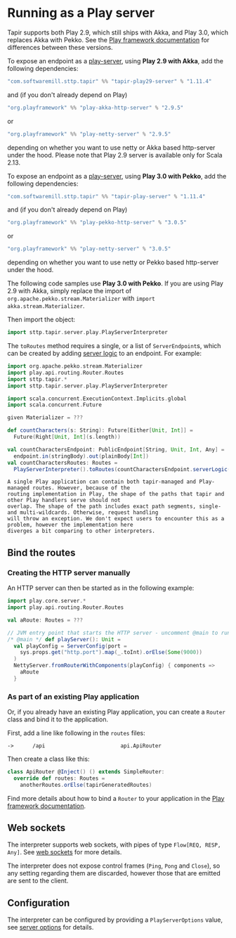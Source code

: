 # Running as a Play server

Tapir supports both Play 2.9, which still ships with Akka, and Play 3.0, which replaces Akka with Pekko.
See the [Play framework documentation](https://www.playframework.com/documentation/2.9.x/General#How-Play-Deals-with-Akkas-License-Change) for differences between these versions.

To expose an endpoint as a [play-server](https://www.playframework.com/), using **Play 2.9 with Akka**, add the following dependencies:

```scala
"com.softwaremill.sttp.tapir" %% "tapir-play29-server" % "1.11.4"
```

and (if you don't already depend on Play)

```scala
"org.playframework" %% "play-akka-http-server" % "2.9.5"
```

or

```scala
"org.playframework" %% "play-netty-server" % "2.9.5"
```

depending on whether you want to use netty or Akka based http-server under the hood. Please note that Play 2.9 server is available only for Scala 2.13.

To expose an endpoint as a [play-server](https://www.playframework.com/), using **Play 3.0 with Pekko**, add the following dependencies:

```scala
"com.softwaremill.sttp.tapir" %% "tapir-play-server" % "1.11.4"
```

and (if you don't already depend on Play)

```scala
"org.playframework" %% "play-pekko-http-server" % "3.0.5"
```

or

```scala
"org.playframework" %% "play-netty-server" % "3.0.5"
```

depending on whether you want to use netty or Pekko based http-server under the hood.

The following code samples use **Play 3.0 with Pekko**. If you are using Play 2.9 with Akka,
simply replace the import of `org.apache.pekko.stream.Materializer` with `import akka.stream.Materializer`.

Then import the object:

```scala
import sttp.tapir.server.play.PlayServerInterpreter
```

The `toRoutes` method requires a single, or a list of `ServerEndpoint`s, which can be created by adding
[server logic](logic.md) to an endpoint. For example:

```scala
import org.apache.pekko.stream.Materializer
import play.api.routing.Router.Routes
import sttp.tapir.*
import sttp.tapir.server.play.PlayServerInterpreter

import scala.concurrent.ExecutionContext.Implicits.global
import scala.concurrent.Future

given Materializer = ???

def countCharacters(s: String): Future[Either[Unit, Int]] =
  Future(Right[Unit, Int](s.length))

val countCharactersEndpoint: PublicEndpoint[String, Unit, Int, Any] =
  endpoint.in(stringBody).out(plainBody[Int])
val countCharactersRoutes: Routes =
  PlayServerInterpreter().toRoutes(countCharactersEndpoint.serverLogic(countCharacters _))
```

```{note}
A single Play application can contain both tapir-managed and Play-managed routes. However, because of the
routing implementation in Play, the shape of the paths that tapir and other Play handlers serve should not
overlap. The shape of the path includes exact path segments, single- and multi-wildcards. Otherwise, request handling
will throw an exception. We don't expect users to encounter this as a problem, however the implementation here
diverges a bit comparing to other interpreters.
```

## Bind the routes

### Creating the HTTP server manually

An HTTP server can then be started as in the following example:

```scala
import play.core.server.*
import play.api.routing.Router.Routes

val aRoute: Routes = ???

// JVM entry point that starts the HTTP server - uncomment @main to run
/* @main */ def playServer(): Unit =
  val playConfig = ServerConfig(port =
    sys.props.get("http.port").map(_.toInt).orElse(Some(9000))
  )
  NettyServer.fromRouterWithComponents(playConfig) { components =>
    aRoute
  }
```

### As part of an existing Play application

Or, if you already have an existing Play application, you can create a `Router` class and bind it to the application.

First, add a line like following in the `routes` files:
```
->      /api                        api.ApiRouter
```
Then create a class like this:
```scala
class ApiRouter @Inject() () extends SimpleRouter:
  override def routes: Routes = 
    anotherRoutes.orElse(tapirGeneratedRoutes)
```

Find more details about how to bind a `Router` to your application in the [Play framework documentation](https://www.playframework.com/documentation/2.8.x/ScalaSirdRouter#Binding-sird-Router).

## Web sockets

The interpreter supports web sockets, with pipes of type `Flow[REQ, RESP, Any]`. See [web sockets](../endpoint/websockets.md)
for more details.

The interpreter does not expose control frames (`Ping`, `Pong` and `Close`), so any setting regarding them are discarded, however those that are emitted are sent to the client.

## Configuration

The interpreter can be configured by providing a `PlayServerOptions` value, see
[server options](options.md) for details.

